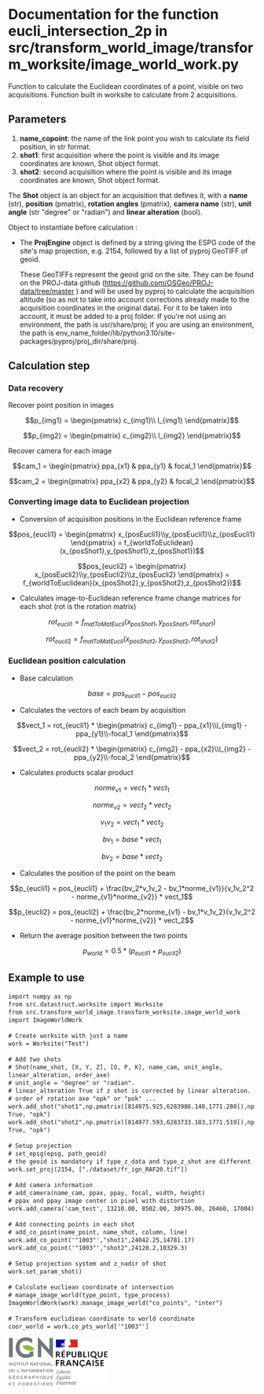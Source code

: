 # Documentation for the function eucli_intersection_2p in src/transform_world_image/transform_worksite/image_world_work.py

Function to calculate the Euclidean coordinates of a point, visible on two acquisitions. Function built in worksite to calculate from 2 acquisitions.

## Parameters

1. **name_copoint**: the name of the link point you wish to calculate its field position, in str format.
2. **shot1**: first acquisition where the point is visible and its image coordinates are known, Shot object format.
3. **shot2**: second acquisition where the point is visible and its image coordinates are known, Shot object format.

The **Shot** object is an object for an acquisition that defines it, with a **name** (str), **position** (pmatrix), **rotation angles** (pmatrix), **camera name** (str), **unit angle** (str "degree" or "radian") and **linear alteration** (bool).

Object to instantiate before calculation :

* The **ProjEngine** object is defined by a string giving the ESPG code of the site's map projection, e.g. 2154, followed by a list of pyproj GeoTIFF of geoid.

  These GeoTIFFs represent the geoid grid on the site. They can be found on the PROJ-data github (https://github.com/OSGeo/PROJ-data/tree/master ) and will be used by pyproj to calculate the acquisition altitude (so as not to take into account corrections already made to the acquisition coordinates in the original data). For it to be taken into account, it must be added to a proj folder. If you're not using an environment, the path is usr/share/proj; if you are using an environment, the path is env_name_folder/lib/python3.10/site-packages/pyproj/proj_dir/share/proj.

## Calculation step

### Data recovery
Recover point position in images
```math
p_{img1} = \begin{pmatrix}
c_{img1}\\
l_{img1}
\end{pmatrix}
```
```math
p_{img2} = \begin{pmatrix}
c_{img2}\\
l_{img2}
\end{pmatrix}
```
Recover camera for each image
```math
cam_1 = \begin{pmatrix}
ppa_{x1} & ppa_{y1} & focal_1
\end{pmatrix}
```
```math
cam_2 = \begin{pmatrix}
ppa_{x2} & ppa_{y2} & focal_2
\end{pmatrix}
```


### Converting image data to Euclidean projection

* Conversion of acquisition positions in the Euclidean reference frame
```math
pos_{eucli1} = \begin{pmatrix}
x_{posEucli1}\\y_{posEucli1}\\z_{posEucli1}
\end{pmatrix} = 
f_{worldToEuclidean}(x_{posShot1},y_{posShot1},z_{posShot1})
```
```math
pos_{eucli2} = \begin{pmatrix}
x_{posEucli2}\\y_{posEucli2}\\z_{posEucli2}
\end{pmatrix} = 
f_{worldToEuclidean}(x_{posShot2},y_{posShot2},z_{posShot2})
```

* Calculates image-to-Euclidean reference frame change matrices for each shot (rot is the rotation matrix)
```math
rot_{eucli1} = 
f_{matToMatEucli}(x_{posShot1},y_{posShot1},rot_{shot1})
```
```math
rot_{eucli2} = 
f_{matToMatEucli}(x_{posShot2},y_{posShot2},rot_{shot2})
```

### Euclidean position calculation

* Base calculation
```math
base = pos_{eucli1} - pos_{eucli2}
```

* Calculates the vectors of each beam by acquisition
```math
vect_1 = rot_{eucli1} * \begin{pmatrix}
c_{img1} - ppa_{x1}\\l_{img1} - ppa_{y1}\\-focal_1
\end{pmatrix}
```
```math
vect_2 = rot_{eucli2} * \begin{pmatrix}
c_{img2} - ppa_{x2}\\l_{img2} - ppa_{y2}\\-focal_2
\end{pmatrix}
```

* Calculates products scalar product
```math
norme_{v1} = vect_1 * vect_1
```
```math
norme_{v2} = vect_2 * vect_2
```
```math
v_1v_2 = vect_1 * vect_2
```
```math
bv_1 = base * vect_1
```
```math
bv_2 = base * vect_2
```

* Calculates the position of the point on the beam
```math
p_{eucli1} = pos_{eucli1} + \frac{bv_2*v_1v_2 - bv_1*norme_{v1}}{v_1v_2^2 - norme_{v1}*norme_{v2}} * vect_1
```
```math
p_{eucli2} = pos_{eucli2} + \frac{bv_2*norme_{v1} - bv_1*v_1v_2}{v_1v_2^2 - norme_{v1}*norme_{v2}} * vect_2
```


* Return the average position between the two points
```math
p_{world} = 0.5 * (p_{eucli1} + p_{eucli2})
```

##  Example to use
```
import numpy as np
from src.datastruct.worksite import Worksite
from src.transform_world_image.transform_worksite.image_world_work import ImageWorldWork

# Create worksite with just a name
work = Worksite("Test")

# Add two shots
# Shot(name_shot, [X, Y, Z], [O, P, K], name_cam, unit_angle, linear_alteration, order_axe)
# unit_angle = "degree" or "radian".
# linear_alteration True if z shot is corrected by linear alteration.
# order of rotation axe "opk" or "pok" ...
work.add_shot("shot1",np.pmatrix([814975.925,6283986.148,1771.280]),np.pmatrix([-0.245070686036,-0.069409621323,0.836320989726]),"cam_test","degree", True, "opk")
work.add_shot("shot2",np.pmatrix([814977.593,6283733.183,1771.519]),np.pmatrix([-0.190175545509,-0.023695590794,0.565111690487]),"cam_test","degree", True, "opk")

# Setup projection
# set_epsg(epsg, path_geoid)
# the geoid is mandatory if type_z_data and type_z_shot are different
work.set_proj(2154, ["./dataset/fr_ign_RAF20.tif"])

# Add camera information
# add_camera(name_cam, ppax, ppay, focal, width, height)
# ppax and ppay image center in pixel with distortion
work.add_camera('cam_test', 13210.00, 8502.00, 30975.00, 26460, 17004)

# Add connecting points in each shot
# add_co_point(name_point, name_shot, column, line)
work.add_co_point('"1003"',"shot1",24042.25,14781.17)
work.add_co_point('"1003"',"shot2",24120.2,10329.3)

# Setup projection system and z_nadir of shot
work.set_param_shot()

# Calculate eucliean coordinate of intersection
# manage_image_world(type_point, type_process)
ImageWorldWork(work).manage_image_world("co_points", "inter")

# Transform euclidiean coordinate to world coordinate 
coor_world = work.co_pts_world['"1003"']
```

![logo ign](../image/logo_ign.png) ![logo fr](../image/Republique_Francaise_Logo.png)